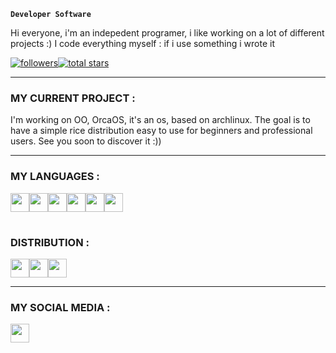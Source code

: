 **`Developer Software`**

Hi everyone, i'm an indepedent programer, i like working on a lot of different projects :)
I code everything myself : if i use something i wrote it 
<div style="display: flex;">
<a href="https://github.com/conspicio-ok?tab=followers">
     <img alt="followers" title="Follow me on Github" src="https://custom-icon-badges.demolab.com/github/followers/ForrestKnight?color=236ad3&labelColor=1155ba&style=for-the-badge&logo=person-add&label=Follow&logoColor=white"/></a>
<a href="https://github.com/conspicio-ok?tab=repositories&sort=stargazers">
     <img alt="total stars" title="Total stars on GitHub" src="https://custom-icon-badges.demolab.com/github/stars/ForrestKnight?color=55960c&style=for-the-badge&labelColor=488207&logo=star"/></a>
</div>

---

###    MY CURRENT PROJECT :
<p>
I'm working on OO, OrcaOS, it's an os, based on archlinux.
The goal is to have a simple rice distribution easy to use for beginners and professional users.
See you soon to discover it :))
</p>

---

###    MY LANGUAGES :
<div style="display: flex;">
<img width="30px" src="https://cdn.jsdelivr.net/gh/devicons/devicon@latest/icons/git/git-original.svg" />
<img width="30px" src="https://cdn.jsdelivr.net/gh/devicons/devicon@latest/icons/c/c-original.svg" />
<img width="30px" src="https://cdn.jsdelivr.net/gh/devicons/devicon@latest/icons/html5/html5-plain.svg" />
<img width="30px" src="https://cdn.jsdelivr.net/gh/devicons/devicon@latest/icons/css3/css3-plain.svg" />
<img width="30px" src="https://cdn.jsdelivr.net/gh/devicons/devicon@latest/icons/python/python-original.svg" />
<img width="30px" src="https://cdn.jsdelivr.net/gh/devicons/devicon@latest/icons/azuresqldatabase/azuresqldatabase-original.svg" />
</div>

#

###    DISTRIBUTION :
<div style="display: flex;">
<img width="30px" src="https://cdn.jsdelivr.net/gh/devicons/devicon@latest/icons/archlinux/archlinux-original.svg" />
<img width="30px" src="https://cdn.jsdelivr.net/gh/devicons/devicon@latest/icons/ubuntu/ubuntu-original.svg" />
<img width="30px" src="https://cdn.jsdelivr.net/gh/devicons/devicon@latest/icons/debian/debian-original.svg" />
</div>

---

###    MY SOCIAL MEDIA :
<div style="display: flex;">
<a href="https://www.linkedin.com/in/raphaël-serre-gamard-434853292/">
    <img width="30px" src="https://cdn.jsdelivr.net/gh/devicons/devicon@latest/icons/linkedin/linkedin-original.svg" />
</a>
</div>
